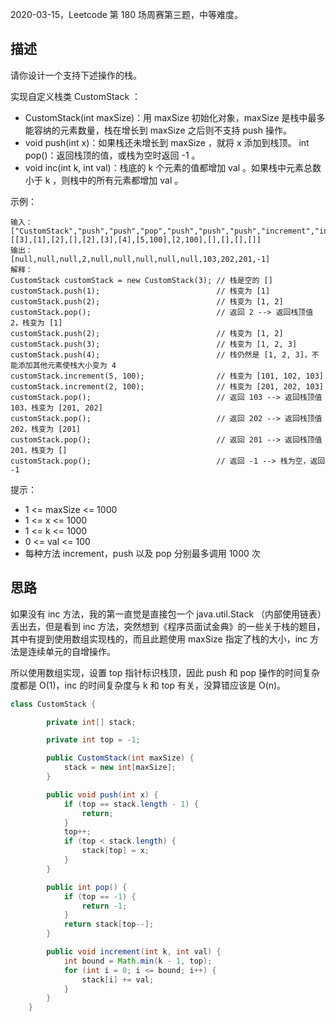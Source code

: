 2020-03-15，Leetcode 第 180 场周赛第三题，中等难度。

## 描述

请你设计一个支持下述操作的栈。

实现自定义栈类 CustomStack ：

- CustomStack(int maxSize)：用 maxSize 初始化对象，maxSize 是栈中最多能容纳的元素数量，栈在增长到 maxSize 之后则不支持 push 操作。
- void push(int x)：如果栈还未增长到 maxSize ，就将 x 添加到栈顶。
  int pop()：返回栈顶的值，或栈为空时返回 -1 。
- void inc(int k, int val)：栈底的 k 个元素的值都增加 val 。如果栈中元素总数小于 k ，则栈中的所有元素都增加 val 。


示例：

```
输入：
["CustomStack","push","push","pop","push","push","push","increment","increment","pop","pop","pop","pop"]
[[3],[1],[2],[],[2],[3],[4],[5,100],[2,100],[],[],[],[]]
输出：
[null,null,null,2,null,null,null,null,null,103,202,201,-1]
解释：
CustomStack customStack = new CustomStack(3); // 栈是空的 []
customStack.push(1);                          // 栈变为 [1]
customStack.push(2);                          // 栈变为 [1, 2]
customStack.pop();                            // 返回 2 --> 返回栈顶值 2，栈变为 [1]
customStack.push(2);                          // 栈变为 [1, 2]
customStack.push(3);                          // 栈变为 [1, 2, 3]
customStack.push(4);                          // 栈仍然是 [1, 2, 3]，不能添加其他元素使栈大小变为 4
customStack.increment(5, 100);                // 栈变为 [101, 102, 103]
customStack.increment(2, 100);                // 栈变为 [201, 202, 103]
customStack.pop();                            // 返回 103 --> 返回栈顶值 103，栈变为 [201, 202]
customStack.pop();                            // 返回 202 --> 返回栈顶值 202，栈变为 [201]
customStack.pop();                            // 返回 201 --> 返回栈顶值 201，栈变为 []
customStack.pop();                            // 返回 -1 --> 栈为空，返回 -1
```

提示：

- 1 <= maxSize <= 1000
- 1 <= x <= 1000
- 1 <= k <= 1000
- 0 <= val <= 100
- 每种方法 increment，push 以及 pop 分别最多调用 1000 次

## 思路

如果没有 inc 方法，我的第一直觉是直接包一个 java.util.Stack （内部使用链表）丢出去，但是看到 inc 方法，突然想到《程序员面试金典》的一些关于栈的题目，其中有提到使用数组实现栈的，而且此题使用 maxSize 指定了栈的大小，inc 方法是连续单元的自增操作。

所以使用数组实现，设置 top 指针标识栈顶，因此 push 和 pop 操作的时间复杂度都是 O(1)，inc 的时间复杂度与 k 和 top 有关，没算错应该是 O(n)。

```java
class CustomStack {

        private int[] stack;

        private int top = -1;

        public CustomStack(int maxSize) {
            stack = new int[maxSize];
        }

        public void push(int x) {
            if (top == stack.length - 1) {
                return;
            }
            top++;
            if (top < stack.length) {
                stack[top] = x;
            }
        }

        public int pop() {
            if (top == -1) {
                return -1;
            }
            return stack[top--];
        }

        public void increment(int k, int val) {
            int bound = Math.min(k - 1, top);
            for (int i = 0; i <= bound; i++) {
                stack[i] += val;
            }
        }
    }
```

